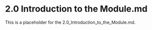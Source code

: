 # 2.0 Introduction to the Module.md

This is a placeholder for the 2.0_Introduction_to_the_Module.md.